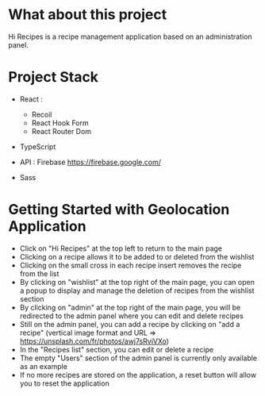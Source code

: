 # What about this project

Hi Recipes is a recipe management application based on an administration panel.

# Project Stack

- React : 
  - Recoil
  - React Hook Form
  - React Router Dom
  
- TypeScript

- API : Firebase https://firebase.google.com/
  
- Sass

# Getting Started with Geolocation Application

- Click on "Hi Recipes" at the top left to return to the main page
- Clicking on a recipe allows it to be added to or deleted from the wishlist
- Clicking on the small cross in each recipe insert removes the recipe from the list
- By clicking on "wishlist" at the top right of the main page, you can open a popup to display and manage the deletion of recipes from the wishlist section
- By clicking on "admin" at the top right of the main page, you will be redirected to the admin panel where you can edit and delete recipes
- Still on the admin panel, you can add a recipe by clicking on "add a recipe" (vertical image format and URL => https://unsplash.com/fr/photos/awj7sRviVXo)
- In the "Recipes list" section, you can edit or delete a recipe
- The empty "Users" section of the admin panel is currently only available as an example
- If no more recipes are stored on the application, a reset button will allow you to reset the application
